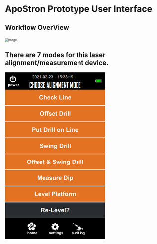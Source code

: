 # ApoStron Prototype User Interface

## Workflow OverView

<img src="workflow_img/workflow.gif" alt="image" style="zoom:67%;" />

## There are 7 modes for this laser alignment/measurement device.

<img src="workflow_img/Mode_Page/Mode_List.png" alt="image" style="zoom:67%;" />